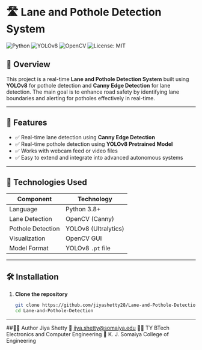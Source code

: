 # 🛣️ Lane and Pothole Detection System

![Python](https://img.shields.io/badge/Python-3.8+-blue?style=flat-square&logo=python)
![YOLOv8](https://img.shields.io/badge/YOLOv8-Object%20Detection-red?style=flat-square)
![OpenCV](https://img.shields.io/badge/OpenCV-Edge%20Detection-green?style=flat-square)
![License: MIT](https://img.shields.io/badge/License-MIT-yellow.svg)

## 🚀 Overview

This project is a real-time **Lane and Pothole Detection System** built using **YOLOv8** for pothole detection and **Canny Edge Detection** for lane detection. The main goal is to enhance road safety by identifying lane boundaries and alerting for potholes effectively in real-time.

---

## 🎯 Features

- ✅ Real-time lane detection using **Canny Edge Detection**
- ✅ Real-time pothole detection using **YOLOv8 Pretrained Model**
- ✅ Works with webcam feed or video files
- ✅ Easy to extend and integrate into advanced autonomous systems

---

## 🧠 Technologies Used

| Component            | Technology         |
|---------------------|--------------------|
| Language            | Python 3.8+        |
| Lane Detection      | OpenCV (Canny)     |
| Pothole Detection   | YOLOv8 (Ultralytics)|
| Visualization       | OpenCV GUI         |
| Model Format        | YOLOv8 `.pt` file  |

---

## 🛠️ Installation

1. **Clone the repository**
   ```bash
   git clone https://github.com/jiyashetty28/Lane-and-Pothole-Detection.git
   cd Lane-and-Pothole-Detection

---

##🧑‍💻 Author
Jiya Shetty
📧 jiya.shetty@somaiya.edu
👩‍🎓 TY BTech Electronics and Computer Engineering
📍 K. J. Somaiya College of Engineering

